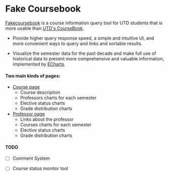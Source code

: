 # Fake Coursebook

[Fakecoursebook](http://fakecoursebook.info) is a course information query tool for UTD students that is more usable than [UTD's CourseBook](https://coursebook.utdallas.edu/).

* Provide higher query response speed, a simple and intuitive UI, and more convenient ways to query and links and sortable results.

* Visualize the semester data for the past decade and make full use of historical data to present more comprehensive and valuable information, implemented by [ECharts](https://echarts.apache.org/).



#### Two main kinds of pages:

* [Course page](http://fakecoursebook.info/course/CS%205333)
  * Course description
  * Professors charts for each semester
  * Elective status charts
  * Grade distribution charts
* [Professor page](http://fakecoursebook.info/professor/Jorge%20Cobb)
  * Links about the professor
  * Courses charts for each semester
  * Elective status charts
  * Grade distribution charts



#### TODO

- [ ] Comment System

- [ ] Course status monitor tool

